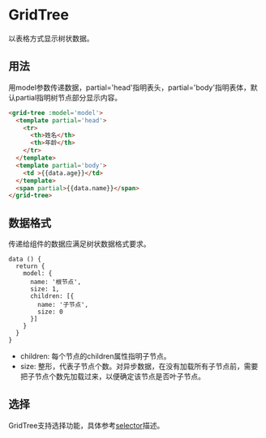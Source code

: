 # GridTree

以表格方式显示树状数据。

## 用法

用model参数传递数据，partial='head'指明表头，partial='body'指明表体，默认partial指明树节点部分显示内容。

```html
<grid-tree :model='model'>
  <template partial='head'>
    <tr>
      <th>姓名</th>
      <th>年龄</th>
    </tr>
  </template>
  <template partial='body'>
    <td >{{data.age}}</td>
  </template>
  <span partial>{{data.name}}</span>
</grid-tree>
```

## 数据格式

传递给组件的数据应满足树状数据格式要求。
```
data () {
  return {
    model: {
      name: '根节点',
      size: 1,
      children: [{
        name: '子节点',
        size: 0
      }]      
    }
  }
}
```

- children: 每个节点的children属性指明子节点。
- size: 整形，代表子节点个数。对异步数据，在没有加载所有子节点前，需要把子节点个数先加载过来，以便确定该节点是否叶子节点。

## 选择

GridTree支持选择功能，具体参考[selector](selector.md)描述。
